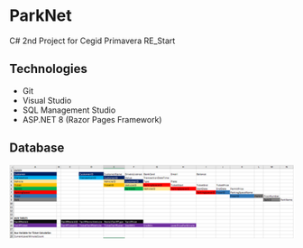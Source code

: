 # ParkNet
C# 2nd Project for Cegid Primavera RE_Start

## Technologies

- Git
- Visual Studio
- SQL Management Studio
- ASP.NET 8 (Razor Pages Framework)

## Database
![Entities Organization](https://github.com/cervan1es/ParkNet/blob/main/Entities.png?raw=true)
